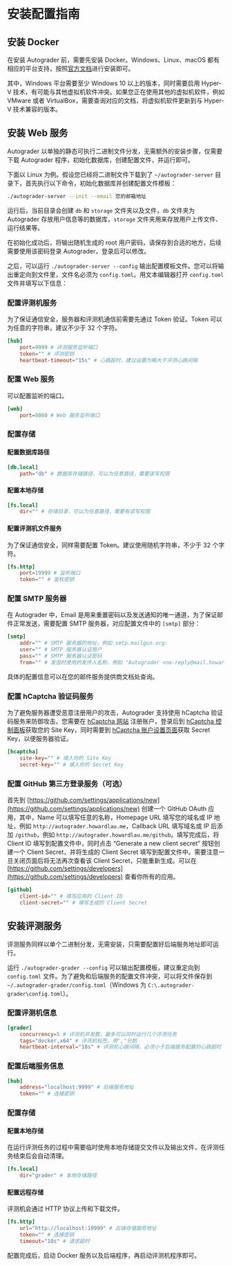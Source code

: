 # 安装配置指南

## 安装 Docker

在安装 Autograder 前，需要先安装 Docker。Windows、Linux、macOS 都有相应的平台支持，按照[官方文档](https://docs.docker.com/engine/install/#supported-platforms)进行安装即可。

其中，Windows 平台需要至少 Windows 10 以上的版本，同时需要启用 Hyper-V 技术，有可能与其他虚拟机软件冲突。如果您正在使用其他的虚拟机软件，例如 VMware 或者 VirtualBox，需要查询对应的文档，将虚拟机软件更新到与 Hyper-V 技术兼容的版本。

## 安装 Web 服务

Autograder 以单独的静态可执行二进制文件分发，无需额外的安装步骤，仅需要下载 Autograder 程序，初始化数据库，创建配置文件，并运行即可。

下面以 Linux 为例。假设您已经将二进制文件下载到了 `~/autograder-server` 目录下，首先执行以下命令，初始化数据库并创建配置文件模板：

```bash
./autograder-server --init --email 您的邮箱地址
```

运行后，当前目录会创建 `db` 和 `storage` 文件夹以及文件，`db` 文件夹为 Autograder 存放用户信息等的数据库，`storage` 文件夹用来存放用户上传文件、运行结果等。

在初始化成功后，将输出随机生成的 root 用户密码，请保存到合适的地方，后续需要使用该密码登录 Autograder，登录后可以修改。

之后，可以运行 `./autograder-server --config` 输出配置模板文件。您可以将输出重定向到文件里，文件名必须为 `config.toml`。用文本编辑器打开 `config.toml` 文件并填写以下信息：

### 配置评测机服务

为了保证通信安全，服务器和评测机通信前需要先通过 Token 验证。Token 可以为任意的字符串，建议不少于 32 个字符。

```toml
[hub]
	port=9999 # 评测服务监听端口
	token="" # 评测密钥
    heartbeat-timeout="15s" # 心跳超时，建议设置为略大于评测心跳间隔
```

### 配置 Web 服务

可以配置监听的端口。

```toml
[web]
	port=8080 # Web 服务监听端口
```

### 配置存储

#### 配置数据库路径

```toml
[db.local]
    path="db" # 数据库存储路径，可以为任意路径，需要读写权限
```

#### 配置本地存储

```toml
[fs.local]
	dir="" # 存储目录，可以为任意路径，需要有读写权限
```

#### 配置评测机文件服务

为了保证通信安全，同样需要配置 Token。建议使用随机字符串，不少于 32 个字符。

```toml
[fs.http]
	port=19999 # 监听端口
	token="" # 鉴权密钥
```

### 配置 SMTP 服务器

在 Autograder 中，Email 是用来重置密码以及发送通知的唯一通道，为了保证邮件正常发送，需要配置 SMTP 服务器，对应配置文件中的 `[smtp]` 部分：

```toml
[smtp]
    addr="" # SMTP 服务器的地址，例如 smtp.mailgun.org:
    user="" # SMTP 服务器认证用户
    pass="" # SMTP 服务器认证密码
    from="" # 发信时使用的发件人名称，例如 "Autograder <no-reply@mail.howardlau.me>"
```

具体的配置信息可以在您的邮件服务提供商文档处查询。

### 配置 hCaptcha 验证码服务

为了避免服务器遭受恶意注册用户的攻击，Autograder 支持使用 hCaptcha 验证码服务来防御攻击。您需要在 [hCaptcha 网站](https://dashboard.hcaptcha.com/login) 注册账户，登录后到 [hCaptcha 控制面板](https://dashboard.hcaptcha.com/sites?page=1)获取您的 Site Key，同时需要到 [hCaptcha 账户设置页面](https://dashboard.hcaptcha.com/settings)获取 Secret Key，以便服务器验证。

```toml
[hcaptcha]
    site-key="" # 填入你的 Site Key
    secret-key="" # 填入你的 Secret Key
```

### 配置 GitHub 第三方登录服务（可选）

首先到 [https://github.com/settings/applications/new](https://github.com/settings/applications/new) 创建一个 GitHub OAuth 应用，其中，Name 可以填写任意的名称，Homepage URL 填写您的域名或 IP 地址，例如 `http://autograder.howardlau.me`，Callback URL 填写域名或 IP 后添加 `/github`，例如 `http://autograder.howardlau.me/github`。填写完成后，将 Client ID 填写到配置文件中，同时点击 “Generate a new client secret” 按钮创建一个 Client Secret，并将生成的 Client Secret 填写到配置文件中。需要注意一旦关闭页面后将无法再次查看该 Client Secret，只能重新生成。可以在 [https://github.com/settings/developers](https://github.com/settings/developers) 查看你所有的应用。

```toml
[github]
    client-id="" # 填写应用的 Client ID
    client-secret="" # 填写生成的 Client Secret
```

## 安装评测服务

评测服务同样以单个二进制分发，无需安装，只需要配置好后端服务地址即可运行。

运行 `./autograder-grader --config` 可以输出配置模板，建议重定向到 `config.toml` 文件。为了避免和后端服务的配置文件冲突，可以将文件保存到 `~/.autograder-grader/config.toml`（Windows 为 `C:\.autograder-grader\config.toml`）。

### 配置评测机信息

```toml
[grader]
	concurrency=5 # 评测机并发数，最多可以同时运行几个评测任务
	tags="docker,x64" # 评测机标签，用","分割
	heartbeat-interval="10s" # 评测机心跳间隔，必须小于后端服务配置的心跳超时
```

### 配置后端服务信息

```toml
[hub]
	address="localhost:9999" # 后端服务地址
	token="" # 连接密钥
```

### 配置存储

#### 配置本地存储

在运行评测任务的过程中需要临时使用本地存储提交文件以及输出文件，在评测任务结束后会自动清理。

```toml
[fs.local]
	dir="grader" # 本地存储路径
```

#### 配置远程存储

评测机会通过 HTTP 协议上传和下载文件。

```toml
[fs.http]
	url="http://localhost:19999" # 后端存储服务地址
	token="" # 连接密钥
	timeout="10s" # 请求超时
```

配置完成后，启动 Docker 服务以及后端程序，再启动评测机程序即可。
